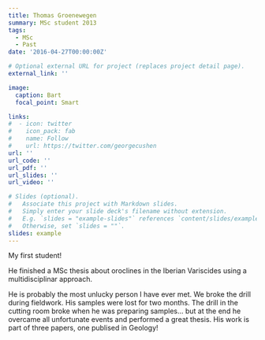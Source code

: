 ```yaml
---
title: Thomas Groenewegen
summary: MSc student 2013
tags:
  - MSc
  - Past
date: '2016-04-27T00:00:00Z'

# Optional external URL for project (replaces project detail page).
external_link: ''

image:
  caption: Bart
  focal_point: Smart

links:
#  - icon: twitter
#    icon_pack: fab
#    name: Follow
#    url: https://twitter.com/georgecushen
url: ''
url_code: ''
url_pdf: ''
url_slides: ''
url_video: ''

# Slides (optional).
#   Associate this project with Markdown slides.
#   Simply enter your slide deck's filename without extension.
#   E.g. `slides = "example-slides"` references `content/slides/example-slides.md`.
#   Otherwise, set `slides = ""`.
slides: example
---
```

My first student!

He finished a MSc thesis about oroclines in the Iberian Variscides using a multidisciplinar approach.

He is probably the most unlucky person I have ever met. We broke the drill during fieldwork. His samples were lost for two months. The drill in the cutting room broke when he was preparing samples... but at the end he overcame all unfortunate events and performed a great thesis. His work is part of three papers, one publised in Geology!
